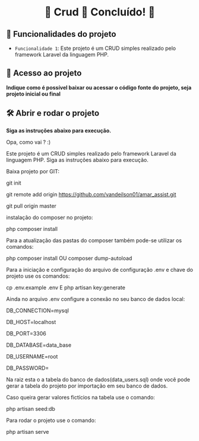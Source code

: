 <h1 align="center"> 
	🚧  Crud 🚀 Concluído!  🚧
</h1>


## :hammer: Funcionalidades do projeto

- `Funcionalidade 1`: Este projeto é um CRUD simples realizado pelo framework Laravel da linguagem PHP.


## 📁 Acesso ao projeto

**Indique como é possível baixar ou acessar o código fonte do projeto, seja projeto inicial ou final**

## 🛠️ Abrir e rodar o projeto

**Siga as instruções abaixo para execução.**

Opa, como vai ? :)


Este projeto é um CRUD simples realizado pelo framework Laravel da linguagem PHP. Siga as instruções abaixo para execução.


Baixa projeto por GIT:

git init

git remote add origin https://github.com/vandeilson01/amar_assist.git

git pull origin master


instalação do composer no projeto:


php composer install


Para a atualização das pastas do composer também pode-se utilizar os comandos:


php composer install OU composer dump-autoload


Para a iniciação e configuração do arquivo de configuração .env e chave do projeto use os comandos:


cp .env.example .env E php artisan key:generate


Ainda no arquivo .env configure a conexão no seu banco de dados local:


DB_CONNECTION=mysql

DB_HOST=localhost

DB_PORT=3306

DB_DATABASE=data_base

DB_USERNAME=root

DB_PASSWORD=



Na raiz esta o a tabela do banco de dados(data_users.sql) onde você pode gerar a tabela do projeto por importação em seu banco de dados.


Caso queira gerar valores fictícios na tabela use o comando:


php artisan seed:db


Para rodar o projeto use o comando:


php artisan serve


